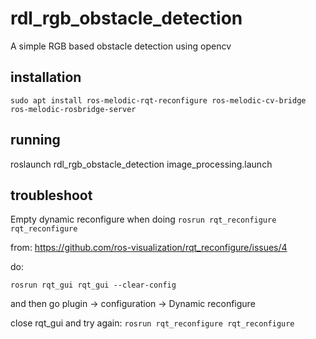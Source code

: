 # rdl_rgb_obstacle_detection

A simple RGB based obstacle detection using opencv

## installation

    sudo apt install ros-melodic-rqt-reconfigure ros-melodic-cv-bridge ros-melodic-rosbridge-server


## running

  roslaunch rdl_rgb_obstacle_detection image_processing.launch

## troubleshoot

Empty dynamic reconfigure when doing `rosrun rqt_reconfigure rqt_reconfigure`

from: https://github.com/ros-visualization/rqt_reconfigure/issues/4

do:

    rosrun rqt_gui rqt_gui --clear-config

and then go plugin -> configuration -> Dynamic reconfigure

close rqt_gui and try again: `rosrun rqt_reconfigure rqt_reconfigure`
